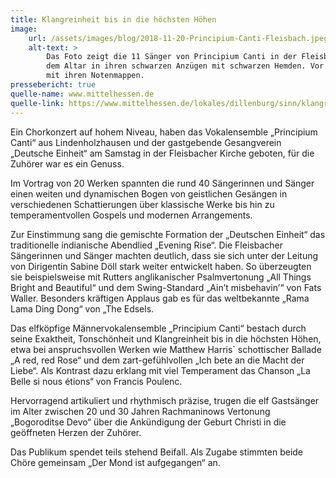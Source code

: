 ```yaml
---
title: Klangreinheit bis in die höchsten Höhen
image: 
    url: /assets/images/blog/2018-11-20-Principium-Canti-Fleisbach.jpeg
    alt-text: >
        Das Foto zeigt die 11 Sänger von Principium Canti in der Fleisbacher Kirche bei ihrem Auftritt. Sie stehen vor
        dem Altar in ihren schwarzen Anzügen mit schwarzen Hemden. Vor ihnen steht jeweils ein schwarzer Notenständer 
        mit ihren Notenmappen.
pressebericht: true
quelle-name: www.mittelhessen.de
quelle-link: https://www.mittelhessen.de/lokales/dillenburg/sinn/klangreinheit-bis-in-die-hochsten-hohen_19635652
---
```

Ein Chorkonzert auf hohem Niveau, haben das Vokalensemble „Principium Canti“ aus Lindenholzhausen und der gastgebende Gesangverein „Deutsche Einheit“ am Samstag in der Fleisbacher Kirche geboten, für die Zuhörer war es ein Genuss.

Im Vortrag von 20 Werken spannten die rund 40 Sängerinnen und Sänger einen weiten und dynamischen Bogen von geistlichen Gesängen in verschiedenen Schattierungen über klassische Werke bis hin zu temperamentvollen Gospels und modernen Arrangements.

Zur Einstimmung sang die gemischte Formation der „Deutschen Einheit“ das traditionelle indianische Abendlied „Evening Rise“. Die Fleisbacher Sängerinnen und Sänger machten deutlich, dass sie sich unter der Leitung von Dirigentin Sabine Döll stark weiter entwickelt haben. So überzeugten sie beispielsweise mit Rutters anglikanischer Psalmvertonung „All Things Bright and Beautiful“ und dem Swing-Standard „Ain’t misbehavin’“ von Fats Waller. Besonders kräftigen Applaus gab es für das weltbekannte „Rama Lama Ding Dong“ von „The Edsels.

Das elfköpfige Männervokalensemble „Principium Canti“ bestach durch seine Exaktheit, Tonschönheit und Klangreinheit bis in die höchsten Höhen, etwa bei anspruchsvollen Werken wie Matthew Harris` schottischer Ballade „A red, red Rose“ und dem zart-gefühlvollen „Ich bete an die Macht der Liebe“. Als Kontrast dazu erklang mit viel Temperament das Chanson „La Belle si nous étions“ von Francis Poulenc.

Hervorragend artikuliert und rhythmisch präzise, trugen die elf Gastsänger im Alter zwischen 20 und 30 Jahren Rachmaninows Vertonung „Bogoroditse Devo“ über die Ankündigung der Geburt Christi in die geöffneten Herzen der Zuhörer.

Das Publikum spendet teils stehend Beifall. Als Zugabe stimmten beide Chöre gemeinsam „Der Mond ist aufgegangen“ an.